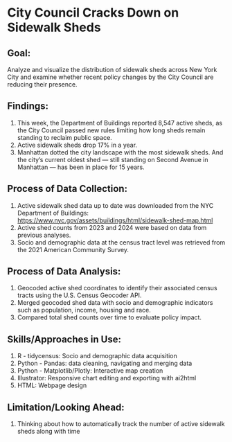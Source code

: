 # City Council Cracks Down on Sidewalk Sheds
 
## Goal:
Analyze and visualize the distribution of sidewalk sheds across New York City and examine whether recent policy changes by the City Council are reducing their presence.

## Findings:
1. This week, the Department of Buildings reported 8,547 active sheds, as the City Council passed new rules limiting how long sheds remain standing to reclaim public space.
2. Active sidewalk sheds drop 17% in a year.
3. Manhattan dotted the city landscape with the most sidewalk sheds. And the city’s current oldest shed — still standing on Second Avenue in Manhattan — has been in place for 15 years.

## Process of Data Collection:
1. Active sidewalk shed data up to date was downloaded from the NYC Department of Buildings: https://www.nyc.gov/assets/buildings/html/sidewalk-shed-map.html
2. Active shed counts from 2023 and 2024 were based on data from previous analyses.
3. Socio and demographic data at the census tract level was retrieved from the 2021 American Community Survey.

## Process of Data Analysis:
1. Geocoded active shed coordinates to identify their associated census tracts using the U.S. Census Geocoder API.
2. Merged geocoded shed data with socio and demographic indicators such as population, income, housing and race.
3. Compared total shed counts over time to evaluate policy impact.

## Skills/Approaches in Use:
1. R - tidycensus: Socio and demographic data acquisition
2. Python - Pandas: data cleaning, navigating and merging data
3. Python - Matplotlib/Plotly: Interactive map creation
4. Illustrator: Responsive chart editing and exporting with ai2html
5. HTML: Webpage design

## Limitation/Looking Ahead:
1. Thinking about how to automatically track the number of active sidewalk sheds along with time
